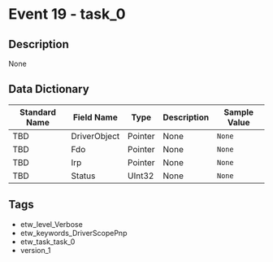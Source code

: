 # Event 19 - task_0

## Description
None

## Data Dictionary
|Standard Name|Field Name|Type|Description|Sample Value|
|---|---|---|---|---|
|TBD|DriverObject|Pointer|None|`None`|
|TBD|Fdo|Pointer|None|`None`|
|TBD|Irp|Pointer|None|`None`|
|TBD|Status|UInt32|None|`None`|

## Tags
* etw_level_Verbose
* etw_keywords_DriverScopePnp
* etw_task_task_0
* version_1